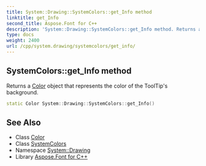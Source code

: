 ```yaml
---
title: System::Drawing::SystemColors::get_Info method
linktitle: get_Info
second_title: Aspose.Font for C++
description: 'System::Drawing::SystemColors::get_Info method. Returns a Color object that represents the color of the ToolTip''s background in C++.'
type: docs
weight: 2400
url: /cpp/system.drawing/systemcolors/get_info/
---
```

## SystemColors::get_Info method


Returns a [Color](../../color/) object that represents the color of the ToolTip's background.

```cpp
static Color System::Drawing::SystemColors::get_Info()
```

## See Also

* Class [Color](../../color/)
* Class [SystemColors](../)
* Namespace [System::Drawing](../../)
* Library [Aspose.Font for C++](../../../)

